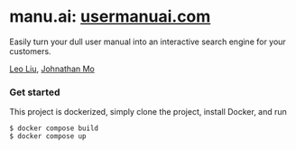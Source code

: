 # manu.ai: [usermanuai.com](https://www.usermanuai.com)
Easily turn your dull user manual into an interactive search engine for your customers.

[Leo Liu](https://www.leohliu.com), [Johnathan Mo](https://github.com/23jmo)

### Get started
This project is dockerized, simply clone the project, install Docker, and run
```
$ docker compose build
$ docker compose up
```
